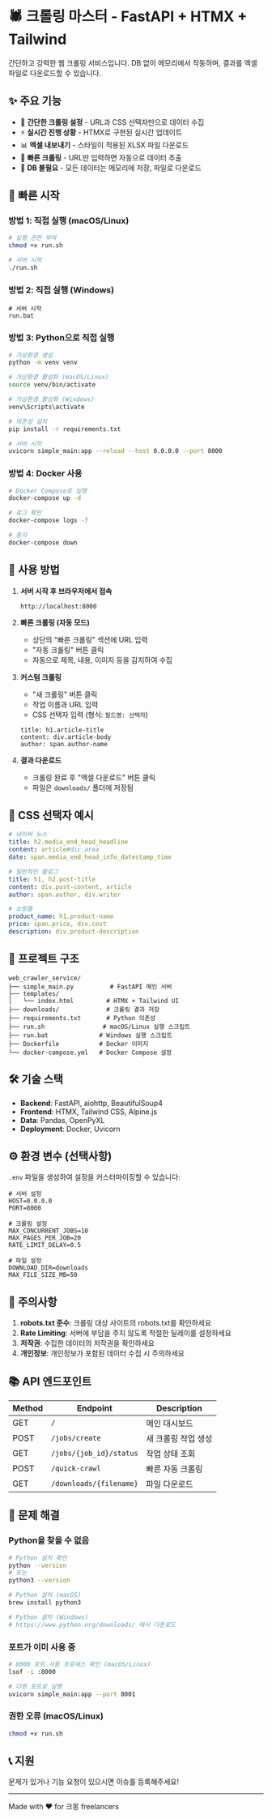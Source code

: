# 🕷️ 크롤링 마스터 - FastAPI + HTMX + Tailwind

간단하고 강력한 웹 크롤링 서비스입니다. DB 없이 메모리에서 작동하며, 결과를 엑셀 파일로 다운로드할 수 있습니다.

## ✨ 주요 기능

- 🎯 **간단한 크롤링 설정** - URL과 CSS 선택자만으로 데이터 수집
- ⚡ **실시간 진행 상황** - HTMX로 구현된 실시간 업데이트
- 📊 **엑셀 내보내기** - 스타일이 적용된 XLSX 파일 다운로드
- 🚀 **빠른 크롤링** - URL만 입력하면 자동으로 데이터 추출
- 💾 **DB 불필요** - 모든 데이터는 메모리에 저장, 파일로 다운로드

## 🚀 빠른 시작

### 방법 1: 직접 실행 (macOS/Linux)

```bash
# 실행 권한 부여
chmod +x run.sh

# 서버 시작
./run.sh
```

### 방법 2: 직접 실행 (Windows)

```batch
# 서버 시작
run.bat
```

### 방법 3: Python으로 직접 실행

```bash
# 가상환경 생성
python -m venv venv

# 가상환경 활성화 (macOS/Linux)
source venv/bin/activate

# 가상환경 활성화 (Windows)
venv\Scripts\activate

# 의존성 설치
pip install -r requirements.txt

# 서버 시작
uvicorn simple_main:app --reload --host 0.0.0.0 --port 8000
```

### 방법 4: Docker 사용

```bash
# Docker Compose로 실행
docker-compose up -d

# 로그 확인
docker-compose logs -f

# 중지
docker-compose down
```

## 📝 사용 방법

1. **서버 시작 후 브라우저에서 접속**
   ```
   http://localhost:8000
   ```

2. **빠른 크롤링 (자동 모드)**
   - 상단의 "빠른 크롤링" 섹션에 URL 입력
   - "자동 크롤링" 버튼 클릭
   - 자동으로 제목, 내용, 이미지 등을 감지하여 수집

3. **커스텀 크롤링**
   - "새 크롤링" 버튼 클릭
   - 작업 이름과 URL 입력
   - CSS 선택자 입력 (형식: `필드명: 선택자`)
   ```
   title: h1.article-title
   content: div.article-body
   author: span.author-name
   ```

4. **결과 다운로드**
   - 크롤링 완료 후 "엑셀 다운로드" 버튼 클릭
   - 파일은 `downloads/` 폴더에 저장됨

## 🔧 CSS 선택자 예시

```yaml
# 네이버 뉴스
title: h2.media_end_head_headline
content: article#dic_area
date: span.media_end_head_info_datestamp_time

# 일반적인 블로그
title: h1, h2.post-title
content: div.post-content, article
author: span.author, div.writer

# 쇼핑몰
product_name: h1.product-name
price: span.price, div.cost
description: div.product-description
```

## 📁 프로젝트 구조

```
web_crawler_service/
├── simple_main.py          # FastAPI 메인 서버
├── templates/
│   └── index.html         # HTMX + Tailwind UI
├── downloads/             # 크롤링 결과 저장
├── requirements.txt       # Python 의존성
├── run.sh                # macOS/Linux 실행 스크립트
├── run.bat              # Windows 실행 스크립트
├── Dockerfile           # Docker 이미지
└── docker-compose.yml   # Docker Compose 설정
```

## 🛠️ 기술 스택

- **Backend**: FastAPI, aiohttp, BeautifulSoup4
- **Frontend**: HTMX, Tailwind CSS, Alpine.js
- **Data**: Pandas, OpenPyXL
- **Deployment**: Docker, Uvicorn

## ⚙️ 환경 변수 (선택사항)

`.env` 파일을 생성하여 설정을 커스터마이징할 수 있습니다:

```env
# 서버 설정
HOST=0.0.0.0
PORT=8000

# 크롤링 설정
MAX_CONCURRENT_JOBS=10
MAX_PAGES_PER_JOB=20
RATE_LIMIT_DELAY=0.5

# 파일 설정
DOWNLOAD_DIR=downloads
MAX_FILE_SIZE_MB=50
```

## 🚨 주의사항

1. **robots.txt 준수**: 크롤링 대상 사이트의 robots.txt를 확인하세요
2. **Rate Limiting**: 서버에 부담을 주지 않도록 적절한 딜레이를 설정하세요
3. **저작권**: 수집한 데이터의 저작권을 확인하세요
4. **개인정보**: 개인정보가 포함된 데이터 수집 시 주의하세요

## 📚 API 엔드포인트

| Method | Endpoint | Description |
|--------|----------|-------------|
| GET | `/` | 메인 대시보드 |
| POST | `/jobs/create` | 새 크롤링 작업 생성 |
| GET | `/jobs/{job_id}/status` | 작업 상태 조회 |
| POST | `/quick-crawl` | 빠른 자동 크롤링 |
| GET | `/downloads/{filename}` | 파일 다운로드 |

## 🐛 문제 해결

### Python을 찾을 수 없음
```bash
# Python 설치 확인
python --version
# 또는
python3 --version

# Python 설치 (macOS)
brew install python3

# Python 설치 (Windows)
# https://www.python.org/downloads/ 에서 다운로드
```

### 포트가 이미 사용 중
```bash
# 8000 포트 사용 프로세스 확인 (macOS/Linux)
lsof -i :8000

# 다른 포트로 실행
uvicorn simple_main:app --port 8001
```

### 권한 오류 (macOS/Linux)
```bash
chmod +x run.sh
```

## 📞 지원

문제가 있거나 기능 요청이 있으시면 이슈를 등록해주세요!

---

Made with ❤️ for 크몽 freelancers